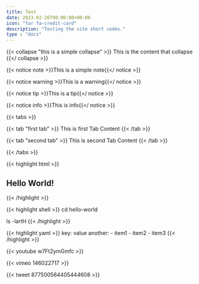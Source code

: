 ```yaml
---
title: Test
date: 2023-02-26T00:00:00+00:00
icon: "far fa-credit-card"
description: "Testing the site short codes."
type : "docs"
---
```


{{< collapse "this is a simple collapse" >}}
This is the content that collapse
{{</ collapse >}}

{{< notice note >}}This is a simple note{{</ notice >}}

{{< notice warning >}}This is a warning{{</ notice >}}

{{< notice tip >}}This is a tip{{</ notice >}}

{{< notice info >}}This is info{{</ notice >}}

{{< tabs >}}

  {{< tab "first tab" >}}
  This is first Tab Content
  {{< /tab >}}

  {{< tab "second tab" >}}
  This is second Tab Content
  {{< /tab >}}

{{< /tabs >}}

{{< highlight html >}}
<section class="section">
  <div class="container">
    <h1>Hello World!</h1>
  </div>
</section>
{{< /highlight >}}

{{< highlight shell >}}
cd hello-world

ls -lartH
{{< /highlight >}}

{{< highlight yaml >}}
key: value
another:
    - item1
    - item2
    - item3
{{< /highlight >}}

{{< youtube w7Ft2ymGmfc >}}

{{< vimeo 146022717 >}}

{{< tweet 877500564405444608 >}}
